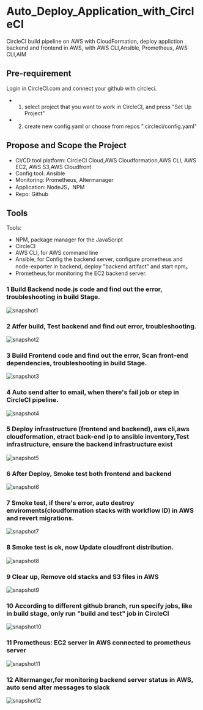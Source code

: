 # Auto_Deploy_Application_with_CircleCI
CircleCI build pipeline on AWS with CloudFormation, deploy appliction backend and frontend in AWS, with AWS CLI,Ansible, Prometheus, AWS CLI,AIM

## Pre-requirement
Login in CircleCI.com and connect your github with circleci.
- 1. select project that you want to work in CircleCI, and press "Set Up Project"
- 2. create new config.yaml or choose from repos ".circleci/config.yaml"

## Propose and Scope the Project
- CI/CD tool platform: CircleCI Cloud,AWS Cloudformation,AWS CLI, AWS EC2, AWS S3,AWS Cloudfront
- Config tool: Ansible
- Monitoring: Prometheus, Altermanager
- Application: NodeJS，NPM
- Repo: Github


## Tools
Tools:
- NPM, package manager for the JavaScript
- CircleCI
- AWS CLI, for AWS command line
- Ansible, for Config the backend server, configure prometheus and node-exporter in backend, deploy "backend artifact" and start npm。
- Prometheus,for monitoring the EC2 backend server.
### 1 Build Backend node.js code and find out the error, troubleshooting in build Stage.
![snapshot1](https://github.com/davincizhao/Auto_Deploy_Application_with_CircleCI/blob/main/snapshot/SCREENSHOT01.png)
### 2 Atfer build, Test backend and find out error, troubleshooting.
![snapshot2](https://github.com/davincizhao/Auto_Deploy_Application_with_CircleCI/blob/main/snapshot/SCREENSHOT02.png)
### 3 Build Frontend code and find out the error, Scan front-end dependencies, troubleshooting in build Stage.
![snapshot3](https://github.com/davincizhao/Auto_Deploy_Application_with_CircleCI/blob/main/snapshot/SCREENSHOT03.png)
### 4 Auto send alter to email, when there's fail job or step in CircleCI pipeline. 
![snapshot4](https://github.com/davincizhao/Auto_Deploy_Application_with_CircleCI/blob/main/snapshot/SCREENSHOT04.png)
### 5 Deploy infrastructure (frontend and backend), aws cli,aws cloudformation, etract back-end ip to ansible inventory,Test infrastructure, ensure the backend infrastructure exist
![snapshot5](https://github.com/davincizhao/Auto_Deploy_Application_with_CircleCI/blob/main/snapshot/SCREENSHOT05.png)
### 6 After Deploy, Smoke test both frontend and backend
![snapshot6](https://github.com/davincizhao/Auto_Deploy_Application_with_CircleCI/blob/main/snapshot/SCREENSHOT06.png)
### 7 Smoke test, if there's error, auto destroy enviroments(cloudformation stacks with workflow ID) in AWS and revert migrations.
![snapshot7](https://github.com/davincizhao/Auto_Deploy_Application_with_CircleCI/blob/main/snapshot/SCREENSHOT07.png)
### 8 Smoke test is ok, now Update cloudfront distribution.
![snapshot8](https://github.com/davincizhao/Auto_Deploy_Application_with_CircleCI/blob/main/snapshot/SCREENSHOT08.png)
### 9 Clear up, Remove old stacks and S3 files in AWS 
![snapshot9](https://github.com/davincizhao/Auto_Deploy_Application_with_CircleCI/blob/main/snapshot/SCREENSHOT09.png)
### 10 According to different github branch, run specify jobs, like in build stage, only run "build and test" job in CircleCI
![snapshot10](https://github.com/davincizhao/Auto_Deploy_Application_with_CircleCI/blob/main/snapshot/SCREENSHOT10.png)
### 11 Prometheus: EC2 server in AWS connected to prometheus server
![snapshot11](https://github.com/davincizhao/Auto_Deploy_Application_with_CircleCI/blob/main/snapshot/SCREENSHOT11.png)
### 12 Altermanger,for monitoring backend server status in AWS, auto send alter messages to slack
![snapshot12](https://github.com/davincizhao/Auto_Deploy_Application_with_CircleCI/blob/main/snapshot/SCREENSHOT12.png)
